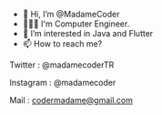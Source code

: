 - 👋 Hi, I’m @MadameCoder
- 👩🏻‍💻 I'm Computer Engineer.
- 👀 I’m interested in Java and Flutter
- 📫 How to reach me? 



Twitter : @madamecoderTR

Instagram : @madamecoder

Mail : codermadame@gmail.com
